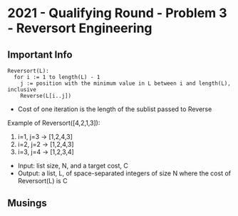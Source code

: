 # 2021 - Qualifying Round - Problem 3 - Reversort Engineering 
## Important Info
```
Reversort(L):
  for i := 1 to length(L) - 1
    j := position with the minimum value in L between i and length(L), inclusive
    Reverse(L[i..j])
```
- Cost of one iteration is the length of the sublist passed to Reverse

Example of Reversort([4,2,1,3]):
1. i=1, j=3 -> [1,2,4,3]
2. i=2, j=2 -> [1,2,4,3]
3. i=3, j=4 -> [1,2,3,4]

- Input: list size, N, and a target cost, C
- Output: a list, L, of space-separated integers of size N where the cost of Reversort(L) is C


## Musings